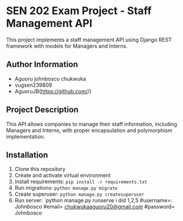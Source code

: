 
# SEN 202 Exam Project - Staff Management API

This project implements a staff management API using Django REST framework with models for Managers and Interns.

## Author Information
-  Aguoru johnbosco chukwuka 
- vugsen239809
-  AguoruJB(https://github.com/<AguoruJB>/)

## Project Description
This API allows companies to manage their staff information, including Managers and Interns, with proper encapsulation and polymorphism implementation.

## Installation
1. Clone this repository
2. Create and activate virtual environment
3. Install requirements: `pip install -r requirements.txt`
4. Run migrations: `python manage.py migrate`
5. Create superuser: `python manage.py createsuperuser`
6. Run server: `python manage.py runserve
i did 1,2,5
 #username=: Johnbosco
    #email= chukwukaaguoru20@gmail.com
    #password= Johnbosco
